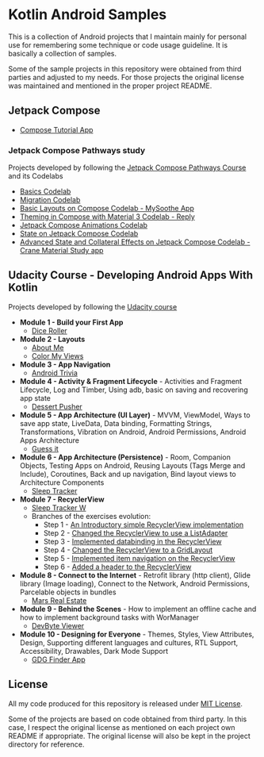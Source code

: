 # Kotlin Android Samples

This is a collection of Android projects that I maintain mainly for personal use for remembering some technique or code usage guideline. It is basically a collection of samples.

Some of the sample projects in this repository were obtained from third parties and
adjusted to my needs. For those projects the original license was maintained and mentioned in the proper project README.

## Jetpack Compose

- [Compose Tutorial App](/ComposeTutorial/)

### Jetpack Compose Pathways study

Projects developed by following the [Jetpack Compose Pathways Course](https://developer.android.com/courses/pathways/compose) and its Codelabs

- [Basics Codelab](/jetpack-compose-pathways/BasicsCodelab/)
- [Migration Codelab](/third-party/codelab-android-compose/MigrationCodelab/)
- [Basic Layouts on Compose Codelab - MySoothe App](/third-party/codelab-android-compose/BasicLayoutsCodelab/)
- [Theming in Compose with Material 3 Codelab - Reply](/third-party/codelab-android-compose/ThemingCodelab/)
- [Jetpack Compose Animations Codelab](/third-party/codelab-android-compose/AnimationCodelab/)
- [State on Jetpack Compose Codelab](/jetpack-compose-pathways/ComposeBasicStateCodelab/)
- [Advanced State and Collateral Effects on Jetpack Compose Codelab - Crane Material Study app](/third-party/codelab-android-compose/AdvancedStateAndSideEffectsCodelab/)

## Udacity Course - Developing Android Apps With Kotlin

Projects developed by following the [Udacity course](https://www.udacity.com/course/developing-android-apps-with-kotlin--ud9012)

- **Module 1 - Build your First App**
  - [Dice Roller](/DiceRollerXml/)
- **Module 2 - Layouts**
  - [About Me](/AboutMe/)
  - [Color My Views](/ColorMyViews/)
- **Module 3 - App Navigation**
  - [Android Trivia](/third-party/andfun-kotlin-android-trivia/)
- **Module 4 - Activity & Fragment Lifecycle** - Activities and Fragment Lifecycle, Log and Timber, Using adb, basic on saving and recovering app state
  - [Dessert Pusher](/third-party/andfun-kotlin-dessert-pusher/)
- **Module 5 - App Architecture (UI Layer)** - MVVM, ViewModel, Ways to save app state, LiveData, Data binding, Formatting Strings, Transformations, Vibration on Android, Android Permissions, Android Apps Architecture
  - [Guess it](/third-party/andfun-kotlin-guess-it/)
- **Module 6 - App Architecture (Persistence)** - Room, Companion Objects, Testing Apps on Android, Reusing Layouts (Tags Merge and Include), Coroutines, Back and up navigation, Bind layout views to Architecture Components
  - [Sleep Tracker](/third-party/andfun-kotlin-sleep-tracker/)
- **Module 7 - RecyclerView**
  - [Sleep Tracker W](/third-party/andfun-kotlin-sleep-tracker-recyclerview)
  - Branches of the exercises evolution:
    - Step 1 - [An Introductory simple RecyclerView implementation](https://github.com/fabio-blanco/kotlin-android-samples/tree/feat/sleep-tracker-recyclerview-simple)
    - Step 2 - [Changed the RecyclerView to use a ListAdapter](https://github.com/fabio-blanco/kotlin-android-samples/tree/feat/sleep-tracker-recyclerview-listadapter)
    - Step 3 - [Implemented databinding in the RecyclerView](https://github.com/fabio-blanco/kotlin-android-samples/tree/feat/sleep-tracker-recyclerview-databinding)
    - Step 4 - [Changed the RecyclerView to a GridLayout](https://github.com/fabio-blanco/kotlin-android-samples/tree/feat/sleep-tracker-recyclerview-gridlayout)
    - Step 5 - [Implemented item navigation on the RecyclerView](https://github.com/fabio-blanco/kotlin-android-samples/tree/feat/sleep-tracker-recyclerview-item-navigation)
    - Step 6 - [Added a header to the RecyclerView](https://github.com/fabio-blanco/kotlin-android-samples/tree/feat/sleep-tracker-recyclerview-header)
- **Module 8 - Connect to the Internet** - Retrofit library (http client), Glide library (Image loading), Connect to the Network, Android Permissions, Parcelable objects in bundles
  - [Mars Real Estate](/third-party/andfun-kotlin-mars-real-estate/)
- **Module 9 - Behind the Scenes** - How to implement an offline cache and how to implement background tasks with WorManager
  - [DevByte Viewer](/third-party/andfun-kotlin-dev-bytes/)
- **Module 10 - Designing for Everyone** - Themes, Styles, View Attributes, Design, Supporting different languages and cultures, RTL Support, Accessibility, Drawables, Dark Mode Support
  - [GDG Finder App](/third-party/andfun-kotlin-gdg-finder/)

## License

All my code produced for this repository is released under [MIT License](/LICENSE). 

Some of the projects are based on code obtained from third party. In this case, I respect the original license as mentioned on each project own README if appropriate. The original license will also be kept in the project directory for reference.